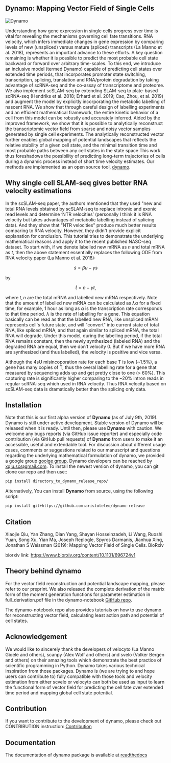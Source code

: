 ## **Dynamo**: Mapping Vector Field of Single Cells
![Dynamo](https://www.dropbox.com/s/dvrfgo4qt5ispqs/dynamo_intro.png?raw=1)

Understanding how gene expression in single cells progress over time is vital for revealing the mechanisms governing cell fate transitions. RNA velocity, which infers immediate changes in gene expression by comparing levels of new (unspliced) versus mature (spliced) transcripts (La Manno et al. 2018), represents an important advance to these efforts. A key question remaining is whether it is possible to predict the most probable cell state backward or forward over arbitrary time-scales. To this end, we introduce an inclusive model (termed Dynamo) capable of predicting cell states over extended time periods, that incorporates promoter state switching, transcription, splicing, translation and RNA/protein degradation by taking advantage of scRNA-seq and the co-assay of transcriptome and proteome. We also implement scSLAM-seq by extending SLAM-seq to plate-based scRNA-seq (Hendriks et al. 2018; Erhard et al. 2019; Cao, Zhou, et al. 2019) and augment the model by explicitly incorporating the metabolic labelling of nascent RNA. We show that through careful design of labelling experiments and an efficient mathematical framework, the entire kinetic behavior of a cell from this model can be robustly and accurately inferred. Aided by the improved framework, we show that it is possible to analytically reconstruct the transcriptomic vector field from sparse and noisy vector samples generated by single cell experiments. The analytically reconstructed vector further enables global mapping of potential landscapes that reflects the relative stability of a given cell state, and the minimal transition time and most probable paths between any cell states in the state space This work thus foreshadows the possibility of predicting long-term trajectories of cells during a dynamic process instead of short time velocity estimates. Our methods are implemented as an open source tool, [dynamo](https://github.com/aristoteleo/dynamo-release).

## Why single cell SLAM-seq gives better RNA velocity estimations 

In the scSLAM-seq paper, the authors mentioned that they used "new and total RNA levels obtained by scSLAM-seq to replace intronic and exonic read levels and determine ‘NTR velocities’ (personally I think it is RNA velocity but takes advantages of metabolic labelling instead of splicing data). And they show that "NTR velocities" produce much better results comparing to RNA velocity. However, they didn't provide explicit explanation for conclusion. This tutorial tries to demonstrate the underlying mathematical reasons and apply it to the recent published NASC-seq dataset. To start with, if we denote labelled new mRNA as $n$ and total mRNA as $t$, then the above statement essentially replaces the following ODE from RNA velocity paper (La Manno et al. 2018):
 

$$\dot{s} = \beta u - \gamma s$$

by
 
$$\dot{t} = n - \gamma t,$$ 

where $t, n$ are the total mRNA and labelled new mRNA respectively. Note that the amount of labelled new mRNA can be calculated as $\lambda \alpha$ for a fixed time, for example, 1 hour as long as $\alpha$ is the transcription rate corresponds to that time period. $\lambda$ is the rate of labelling for a gene. This equation basically can be read as that the labelled new RNA, like unspliced mRAN represents cell's future state, and will "convert" into current state of total RNA, like spliced mRNA, and that again similar to spliced mRNA, the total RNA will degrade. Under this model, during the labelling period, if the total RNA remains constant, then the newly synthesized (labeled RNA) and the degraded RNA are equal, then we don’t velocity $0$. But if we have more RNA are synthesized (and thus labelled), the velocity is positive and vice versa. 

Although the 4sU misincoporation rate for each base T is low (~1.5%), a gene has many copies of T, thus the overal labelling rate for a gene that measured by sequencing adds up and get pretty close to one (> 60%). This capturing rate is significantly higher comparing to the ~20% intron reads in regular scRNA-seq which used in RNA velocity. Thus RNA velocity based on scSLAM-seq data is dramatically better than the splicing only data. 


## Installation

Note that this is our first alpha version of **Dynamo** (as of July 9th, 2019). Dynamo is still under active development. Stable version of Dynamo will be released when it is ready. Until then, please use **Dynamo** with caution. We welcome any bugs reports (via GitHub issue reporter) and especially code contribution  (via GitHub pull requests) of **Dynamo** from users to make it an accessible, useful and extendable tool. For discussion about different usage cases, comments or suggestions related to our manuscript and questions regarding the underlying mathematical formulation of dynamo, we provided a google group [goolge group](https://groups.google.com/forum/#!forum/dynamo-user/). Dynamo developers can be reached by <xqiu.sc@gmail.com>. To install the newest version of dynamo, you can git clone our repo and then use::

```sh
pip install directory_to_dynamo_release_repo/
```

Alternatively, You can install **Dynamo** from source, using the following script:
```sh
pip install git+https://github.com:aristoteleo/dynamo-release
```

## Citation

Xiaojie Qiu, Yan Zhang, Dian Yang, Shayan Hosseinzadeh, Li Wang, Ruoshi Yuan, Song Xu, Yian Ma, Joseph Replogle, Spyros Darmanis, Jianhua Xing, Jonathan S Weissman (2019): Mapping Vector Field of Single Cells. BioRxiv

biorxiv link: https://www.biorxiv.org/content/10.1101/696724v1

## Theory behind dynamo
For the vector field reconstruction and potential landscape mapping, please refer to our preprint. We also released the complete derivation of the matrix form of the moment generation functions for parameter estimation in full_derivation.pdf file in the dynamo-notebook [GitHub repo](https://github.com/aristoteleo/dynamo-notebooks).

The dynamo-notebook repo also provides tutorials on how to use dynamo for reconstructing vector field, calculating least action path and potential of cell states.  

## Acknowledgement
We would like to sincerely thank the developers of velocyto (La Manno Gioele and others), scanpy (Alex Wolf and others) and svelo (Volker Bergen and others) on their amazing tools which demonstrate the best practice of scientific programming in Python. Dynamo takes various technical inspiration from those packages. Dynamo is (we are trying to and hope users can contribute to) fully compatible with those tools and velocity estimation from either scvelo or velocyto can both be used as input to learn the functional form of vector field for predicting the cell fate over extended time period and mapping global cell state potential. 

## Contribution 
If you want to contribute to the development of dynamo, please check out CONTRIBUTION instruction: [Contribution](https://github.com/aristoteleo/dynamo-release/blob/master/CONTRIBUTING.md)

## Documentation  
The documentation of dynamo package is available at [readthedocs](https://dynamo-release.readthedocs.io/en/latest/)
